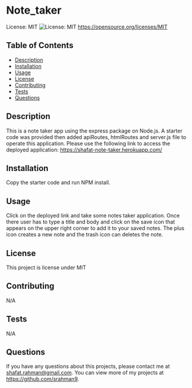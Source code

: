 # Note_taker

License: MIT ![License: MIT](https://img.shields.io/badge/License-MIT-yellow.svg)
https://opensource.org/licenses/MIT

## Table of Contents

- [Description](#description)
- [Installation](#installation)
- [Usage](#usage)
- [License](#license)
- [Contributing](#contributing)
- [Tests](#tests)
- [Questions](#questions)

## Description

This is a note taker app using the express package on Node.js. A starter code was provided then added apiRoutes, htmlRoutes and server.js file to operate this application.
Please use the following link to access the deployed application: https://shafat-note-taker.herokuapp.com/

## Installation

Copy the starter code and run NPM install.

## Usage

Click on the deployed link and take some notes taker application. Once there user has to type a title and body and click on the save icon that appears on the upper right corner to add it to your saved notes. The plus icon creates a new note and the trash icon can deletes the note.

## License

This project is license under MIT

## Contributing

N/A

## Tests

N/A

## Questions

If you have any questions about this projects, please contact me at shafat.rahman@gmail.com. You can view more of my projects at https://github.com/srahman9.
